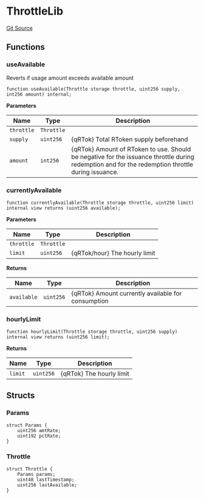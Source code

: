 # ThrottleLib
[Git Source](https://github.com/larrythecucumber321/protocol/blob/aabf2c9d4120808940fb3be9193cb66ea71ac351/contracts/libraries/Throttle.sol)


## Functions
### useAvailable

Reverts if usage amount exceeds available amount


```solidity
function useAvailable(Throttle storage throttle, uint256 supply, int256 amount) internal;
```
**Parameters**

|Name|Type|Description|
|----|----|-----------|
|`throttle`|`Throttle`||
|`supply`|`uint256`|{qRTok} Total RToken supply beforehand|
|`amount`|`int256`|{qRTok} Amount of RToken to use. Should be negative for the issuance throttle during redemption and for the redemption throttle during issuance.|


### currentlyAvailable


```solidity
function currentlyAvailable(Throttle storage throttle, uint256 limit) internal view returns (uint256 available);
```
**Parameters**

|Name|Type|Description|
|----|----|-----------|
|`throttle`|`Throttle`||
|`limit`|`uint256`|{qRTok/hour} The hourly limit|

**Returns**

|Name|Type|Description|
|----|----|-----------|
|`available`|`uint256`|{qRTok} Amount currently available for consumption|


### hourlyLimit


```solidity
function hourlyLimit(Throttle storage throttle, uint256 supply) internal view returns (uint256 limit);
```
**Returns**

|Name|Type|Description|
|----|----|-----------|
|`limit`|`uint256`|{qRTok} The hourly limit|


## Structs
### Params

```solidity
struct Params {
    uint256 amtRate;
    uint192 pctRate;
}
```

### Throttle

```solidity
struct Throttle {
    Params params;
    uint48 lastTimestamp;
    uint256 lastAvailable;
}
```

